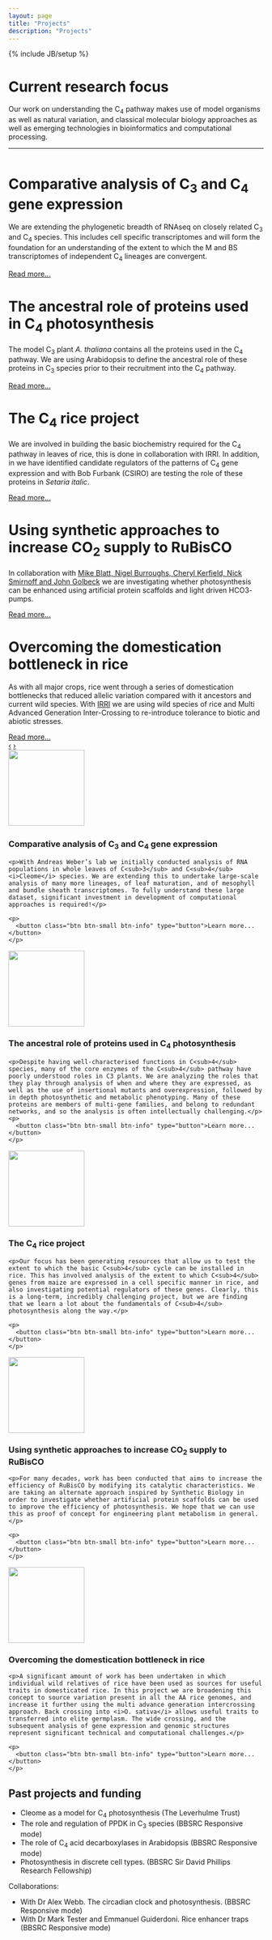 ```yaml
---
layout: page
title: "Projects"
description: "Projects"
---
```

{% include JB/setup %}

# Current research focus

Our work on understanding the C<sub>4</sub> pathway makes use of model organisms as well as natural variation, and     classical molecular biology approaches as well as emerging technologies in bioinformatics and computational processing.

----

<!-- carousel -->
<div id="myCarousel" class="carousel slide">
  <div class="carousel-inner">
    <div class="item active">
      <img src="http://lorempixel.com/1200/400/nature/1" alt="">
      <div class="container">
        <div class="carousel-caption">
          <h1 class="media-heading">Comparative analysis of C<sub>3</sub> and C<sub>4</sub> gene expression</h1>
          <p>We are extending the phylogenetic breadth of RNAseq on closely related C<sub>3</sub> and C<sub>4</sub> species. This includes cell specific transcriptomes and will form the foundation for an understanding of the extent to which the M and BS transcriptomes of independent C<sub>4</sub> lineages are convergent.</p>
          <a class="btn btn-info" href="#comparative">Read more...</a>
        </div>
      </div>
    </div>
    <div class="item">
      <img src="http://lorempixel.com/1200/400/nature/3" alt="">
      <div class="container">
        <div class="carousel-caption">
          <h1>The ancestral role of proteins used in C<sub>4</sub> photosynthesis</h1>
          <p class="lead">The model C<sub>3</sub> plant <i>A. thaliana</i> contains all the proteins used in the C<sub>4</sub> pathway. We are using Arabidopsis to define the ancestral role of these proteins in C<sub>3</sub> species prior to their recruitment into the C<sub>4</sub> pathway.</p>
          <a class="btn btn-info" href="#">Read more...</a>
        </div>
      </div>
    </div>
    <div class="item">
      <img src="{{%ASSET_PATH%}}../projects/c4_rice_project.png" alt="">
      <div class="container">
        <div class="carousel-caption">
          <h1>The C<sub>4</sub> rice project</h1>
          <p class="lead">We are involved in building the basic biochemistry required for the C<sub>4</sub> pathway in leaves of rice, this is done in collaboration with IRRI. In addition, in we have identified candidate regulators of the patterns of C<sub>4</sub> gene expression and with Bob Furbank (CSIRO) are testing the role of these proteins in <i>Setaria italic</i>.</p>
          <a class="btn btn-info" href="#">Read more...</a>
        </div>
      </div>
    </div>
    <div class="item">
      <img src="{{%ASSET_PATH%}}../projects/rubisco.png" alt="">
      <div class="container">
        <div class="carousel-caption">
          <h1>Using synthetic approaches to increase CO<sub>2</sub> supply to RuBisCO</h1>
          <p class="lead">In collaboration with <a href="http://www.psrg.org.uk/">Mike Blatt, Nigel Burroughs, Cheryl Kerfield, Nick Smirnoff and John Golbeck</a> we are investigating whether photosynthesis can be enhanced using artificial protein scaffolds and light driven HCO3- pumps.</p>
          <a class="btn btn-info" href="#">Read more...</a>
        </div>
      </div>
    </div>
    <div class="item">
      <img src="{{%ASSET_PATH%}}../projects/wild_rices.png" alt="">
      <div class="container">
        <div class="carousel-caption">
          <h1>Overcoming the domestication bottleneck in rice</h1>
          <p class="lead">As with all major crops, rice went through a series of domestication bottlenecks
    that reduced allelic variation compared with it ancestors and current wild species.
    With <a href="http://photosynthome.irri.org/C4rice/index.php/">IRRI</a> we are using wild species of rice and Multi Advanced Generation
    Inter-Crossing to re-introduce tolerance to biotic and abiotic stresses.</p>
          <a class="btn btn-info" href="#">Read more...</a>
        </div>
      </div>
    </div>
  </div>
  <a class="left carousel-control" href="#myCarousel" data-slide="prev">&lsaquo;</a>
  <a class="right carousel-control" href="#myCarousel" data-slide="next">&rsaquo;</a>
</div>
<!-- end of carousel -->

<div class="well media">
  <img class="media-object pull-left img-rounded" src="http://placekitten.com/150/150"
  style="width:150px; height:150px;">
  <a name='comparative' style='position:relative; top:-75px;'>&nbsp;</a>
  <div class="media-body">
    <h3 class="media-heading">Comparative analysis of C<sub>3</sub> and C<sub>4</sub> gene expression</h3>

    <p>With Andreas Weber’s lab we initially conducted analysis of RNA populations in whole leaves of C<sub>3</sub> and C<sub>4</sub> <i>Cleome</i> species. We are extending this to undertake large-scale analysis of many more lineages, of leaf maturation, and of mesophyll and bundle sheath transcriptomes. To fully understand these large dataset, significant investment in development of computational approaches is required!</p>

    <p>
      <button class="btn btn-small btn-info" type="button">Learn more...</button>
    </p>
  </div>
</div>

<div class="well media">
  <img class="media-object pull-left img-rounded" src="{{%ASSET_PATH%}}../projects/ppdk_thumb.jpg"
  style="width:150px; height:150px;">

  <div class="media-body">
    <h3>The ancestral role of proteins used in C<sub>4</sub> photosynthesis</h3>

    <p>Despite having well-characterised functions in C<sub>4</sub> species, many of the core enzymes of the C<sub>4</sub> pathway have poorly understood roles in C3 plants. We are analyzing the roles that they play through analysis of when and where they are expressed, as well as the use of insertional mutants and overexpression, followed by in depth photosynthetic and metabolic phenotyping. Many of these proteins are members of multi-gene families, and belong to redundant networks, and so the analysis is often intellectually challenging.</p>
    <p>
      <button class="btn btn-small btn-info" type="button">Learn more...</button>
    </p>
  </div>
</div>

<div class="well media">
  <img class="media-object pull-left img-rounded" src="{{%ASSET_PATH%}}../projects/rice_thumb.jpg"
  style="width:150px; height:150px;">

  <div class="media-body">
    <h3>The C<sub>4</sub> rice project</h3>

    <p>Our focus has been generating resources that allow us to test the extent to which the basic C<sub>4</sub> cycle can be installed in rice. This has involved analysis of the extent to which C<sub>4</sub> genes from maize are expressed in a cell specific manner in rice, and also investigating potential regulators of these genes. Clearly, this is a long-term, incredibly challenging project, but we are finding that we learn a lot about the fundamentals of C<sub>4</sub> photosynthesis along the way.</p>

    <p>
      <button class="btn btn-small btn-info" type="button">Learn more...</button>
    </p>
  </div>
</div>

<div class="well media">
  <img class="media-object pull-left img-rounded" src="{{%ASSET_PATH%}}../projects/rice_thumb.jpg"
  style="width:150px; height:150px;">

  <div class="media-body">
    <h3>Using synthetic approaches to increase CO<sub>2</sub> supply to RuBisCO</h3>

    <p>For many decades, work has been conducted that aims to increase the efficiency of RuBisCO by modifying its catalytic characteristics. We are taking an alternate approach inspired by Synthetic Biology in order to investigate whether artificial protein scaffolds can be used to improve the efficiency of photosynthesis. We hope that we can use this as proof of concept for engineering plant metabolism in general.</p>

    <p>
      <button class="btn btn-small btn-info" type="button">Learn more...</button>
    </p>
  </div>
</div>
<div class="well media">
  <img class="media-object pull-left img-rounded" src="{{%ASSET_PATH%}}../projects/rice_thumb.jpg"
  style="width:150px; height:150px;">

  <div class="media-body">
    <h3>Overcoming the domestication bottleneck in rice</h3>

    <p>A significant amount of work has been undertaken in which individual wild relatives of rice have been used as sources for useful traits in domesticated rice. In this project we are broadening this concept to source variation present in all the AA rice genomes, and increase it further using the multi advance generation intercrossing approach. Back crossing into <i>O. sativa</i> allows useful traits to transferred into elite germplasm. The wide crossing, and the subsequent analysis of gene expression and genomic structures represent significant technical and computational challenges.</p>

    <p>
      <button class="btn btn-small btn-info" type="button">Learn more...</button>
    </p>
  </div>
</div>

## Past projects and funding

- Cleome as a model for C<sub>4</sub> photosynthesis (The Leverhulme Trust)
- The role and regulation of PPDK in C<sub>3</sub> species (BBSRC Responsive mode)
- The role of C<sub>4</sub> acid decarboxylases in Arabidopsis (BBSRC Responsive mode)
- Photosynthesis in discrete cell types. (BBSRC Sir David Phillips Research Fellowship)

Collaborations:

- With Dr Alex Webb. The circadian clock and photosynthesis. (BBSRC Responsive mode)
- With Dr Mark Tester and Emmanuel Guiderdoni. Rice enhancer traps (BBSRC Responsive mode)
